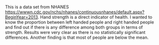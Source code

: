 This is a data set from NHANES https://wwwn.cdc.gov/nchs/nhanes/continuousnhanes/default.aspx?BeginYear=2013. 
Hand strength is a direct indicator of health.
I wanted to know the proportion between left handed people and right handed people and find out if there is any difference among both groups in terms of strength. Results were very clear as there is no statistically significant differences. Another finding is that most of people are below the mean. 
